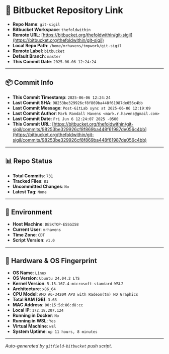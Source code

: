 # 🔗 Bitbucket Repository Link

- **Repo Name**: `git-sigil`
- **Bitbucket Workspace**: `thefoldwithin`
- **Remote URL**: [https://bitbucket.org/thefoldwithin/git-sigil](https://bitbucket.org/thefoldwithin/git-sigil)
- **Local Repo Path**: `/home/mrhavens/tmpwork/git-sigil`
- **Remote Label**: `bitbucket`
- **Default Branch**: `master`
- **This Commit Date**: `2025-06-06 12:24:24`

---

## 📦 Commit Info

- **This Commit Timestamp**: `2025-06-06 12:24:24`
- **Last Commit SHA**: `98253be329926cf8f869ba448f61987de056c4bb`
- **Last Commit Message**: `Post-GitLab sync at 2025-06-06 12:19:09`
- **Last Commit Author**: `Mark Randall Havens <mark.r.havens@gmail.com>`
- **Last Commit Date**: `Fri Jun 6 12:24:07 2025 -0500`
- **This Commit URL**: [https://bitbucket.org/thefoldwithin/git-sigil/commits/98253be329926cf8f869ba448f61987de056c4bb](https://bitbucket.org/thefoldwithin/git-sigil/commits/98253be329926cf8f869ba448f61987de056c4bb)

---

## 📊 Repo Status

- **Total Commits**: `731`
- **Tracked Files**: `81`
- **Uncommitted Changes**: `No`
- **Latest Tag**: `None`

---

## 🧭 Environment

- **Host Machine**: `DESKTOP-E5SGI58`
- **Current User**: `mrhavens`
- **Time Zone**: `CDT`
- **Script Version**: `v1.0`

---

## 🧬 Hardware & OS Fingerprint

- **OS Name**: `Linux`
- **OS Version**: `Ubuntu 24.04.2 LTS`
- **Kernel Version**: `5.15.167.4-microsoft-standard-WSL2`
- **Architecture**: `x86_64`
- **CPU Model**: `AMD A6-3420M APU with Radeon(tm) HD Graphics`
- **Total RAM (GB)**: `3.63`
- **MAC Address**: `00:15:5d:86:d8:cc`
- **Local IP**: `172.18.207.124`
- **Running in Docker**: `No`
- **Running in WSL**: `Yes`
- **Virtual Machine**: `wsl`
- **System Uptime**: `up 11 hours, 8 minutes`

---

_Auto-generated by `gitfield-bitbucket` push script._
